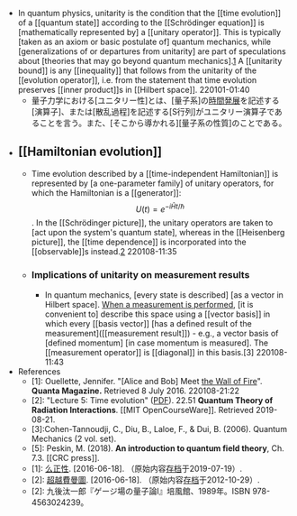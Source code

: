- In quantum physics, unitarity is the condition that the [[time evolution]] of a [[quantum state]] according to the [[Schrödinger equation]] is [mathematically represented by] a [[unitary operator]]. This is typically [taken as an axiom or basic postulate of] quantum mechanics, while [generalizations of or departures from unitarity] are part of speculations about [theories that may go beyond quantum mechanics].[1](((8Aeu2flsp))) A [[unitarity bound]] is any [[inequality]] that follows from the unitarity of the [[evolution operator]], i.e. from the statement that time evolution preserves [[inner product]]s in [[Hilbert space]].
220101-01:40
    - 量子力学における[ユニタリー性]とは、[量子系]の[時間発展](hatten)を記述する[演算子]、または[散乱過程]を記述する[S行列]がユニタリー演算子であることを言う。また、[そこから導かれる][量子系の性質]のことである。
- ## [[Hamiltonian evolution]]
    - Time evolution described by a [[time-independent Hamiltonian]] is represented by [a one-parameter family] of unitary operators, for which the Hamiltonian is a [[generator]]: $${\displaystyle U(t)=e^{-i{\hat {H}}t/\hbar }}$$. In the [[Schrödinger picture]], the unitary operators are taken to [act upon the system's quantum state], whereas in the [[Heisenberg picture]], the [[time dependence]] is incorporated into the [[observable]]s instead.[2](((vUNMYpyqQ)))
220108-11:35
    - ### Implications of unitarity on measurement results
        - In quantum mechanics, [every state is described] [as a vector in Hilbert space]. [When a measurement is performed](((GmVCaGX7A))), [it is convenient to] describe this space using a [[vector basis]] in which every [[basis vector]] [has a defined result of the measurement]([[measurement result]]) - e.g., a vector basis of [defined momentum] [in case momentum is measured]. The [[measurement operator]] is [[diagonal]] in this basis.[3]
220108-11:43
- References
    - [1]: Ouellette, Jennifer. "[Alice and Bob] Meet [the Wall of Fire](https://www.quantamagazine.org/20121221-alice-and-bob-meet-the-wall-of-fire/)". __Quanta Magazine.__ Retrieved 8 July 2016.
220108-21:22
    - [2]: "Lecture 5: Time evolution" ([PDF](https://ocw.mit.edu/courses/nuclear-engineering/22-51-quantum-theory-of-radiation-interactions-fall-2012/lecture-notes/MIT22_51F12_Ch5.pdf)). 22.51 __Quantum Theory of Radiation Interactions__. [[MIT OpenCourseWare]]. Retrieved 2019-08-21.
    - [3]:Cohen-Tannoudji, C., Diu, B., Laloe, F., & Dui, B. (2006). Quantum Mechanics (2 vol. set).
    - [5]: Peskin, M. (2018). __An introduction to quantum field theory__, Ch. 7.3. [[CRC press]].
    - [1]: [么正性](http://terms.naer.edu.tw/detail/549108/). [2016-06-18]. （原始内容[存档](https://web.archive.org/web/20190719161713/http://terms.naer.edu.tw/detail/549108/)于2019-07-19）.
    - [2]: [超越費曼圖](http://sa.ylib.com/MagCont.aspx?PageIdx=2&Unit=featurearticles&Cate=&id=1986&year=). [2016-06-18]. （原始内容[存档](https://web.archive.org/web/20121029145957/http://sa.ylib.com/MagCont.aspx?PageIdx=2&Unit=featurearticles&Cate=&id=1986&year=)于2012-10-29）.
    - [2]: 九後汰一郎『ゲージ場の量子論I』培風館、1989年。ISBN 978-4563024239。

